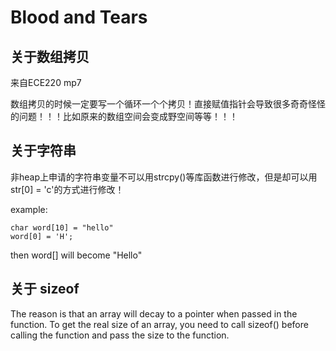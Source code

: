 # Blood and Tears

## 关于数组拷贝

来自ECE220 mp7

数组拷贝的时候一定要写一个循环一个个拷贝！直接赋值指针会导致很多奇奇怪怪的问题！！！比如原来的数组空间会变成野空间等等！！！

## 关于字符串

非heap上申请的字符串变量不可以用strcpy()等库函数进行修改，但是却可以用str[0] = 'c'的方式进行修改！

example:
```
char word[10] = "hello"
word[0] = 'H';
```
then word[] will become "Hello"

## 关于 sizeof

The reason is that an array will decay to a pointer when passed in the function. To get the real size of an array, you need to call sizeof() before calling the function and pass the size to the function.